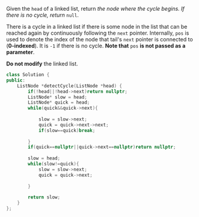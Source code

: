 Given the `head` of a linked list, return *the node where the cycle begins. If there is no cycle, return* `null`.

There is a cycle in a linked list if there is some node in the list that can be reached again by continuously following the `next` pointer. Internally, `pos` is used to denote the index of the node that tail's `next` pointer is connected to (**0-indexed**). It is `-1` if there is no cycle. **Note that** `pos` **is not passed as a parameter**.

**Do not modify** the linked list.



```c++
class Solution {
public:
    ListNode *detectCycle(ListNode *head) {
        if(!head||!head->next)return nullptr;
        ListNode* slow = head;
        ListNode* quick = head;
        while(quick&&quick->next){
            
            slow = slow->next;
            quick = quick->next->next;
            if(slow==quick)break;
            
        }
        if(quick==nullptr||quick->next==nullptr)return nullptr;
     
        slow = head;
        while(slow!=quick){
            slow = slow->next;
            quick = quick->next;
            
        }
        
        return slow;
    }
};
```

